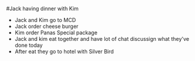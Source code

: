 #Jack having dinner with Kim

* Jack and Kim go to MCD
* Jack order cheese burger
* Kim order Panas Special package
* Jack and kim eat together and have lot of chat discussign what they've done today
* After eat they go to hotel with Silver Bird
